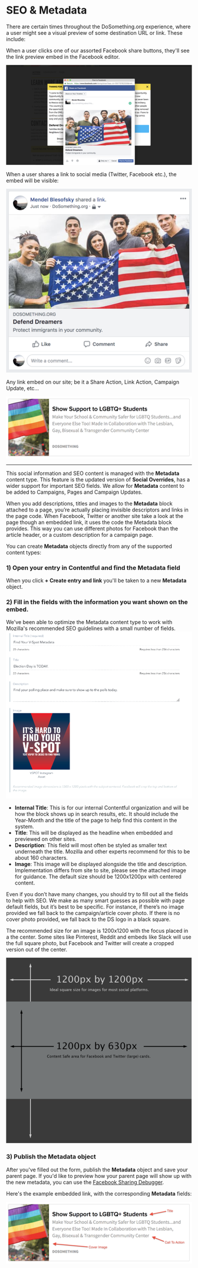 # SEO & Metadata

There are certain times throughout the DoSomething.org experience, where a user might see a visual preview of some destination URL or link. These include:

When a user clicks one of our assorted Facebook share buttons, they'll see the link preview embed in the Facebook editor.

![Facebook Share Editor](../.gitbook/assets/facebook-share-editor.png)

When a user shares a link to social media \(Twitter, Facebook etc.\), the embed will be visible:

![Facebook Share Editor](../.gitbook/assets/facebook-share-example.png)

Any link embed on our site; be it a Share Action, Link Action, Campaign Update, etc...

![Social Override](../.gitbook/assets/social-override-example.png)


----

This social information and SEO content is managed with the **Metadata** content type. This feature is the updated version of **Social Overrides**, has a wider support for important SEO fields. We allow for **Metadata** content to be added to Campaigns, Pages and Campaign Updates.

When you add descriptions, titles and images to the **Metadata** block attached to a page, you’re actually placing invisible descriptors and links in the page code. When Facebook, Twitter or another site take a look at the page though an embedded link, it uses the code the Metadata block provides. This way you can use different photos for Facebook than the article header, or a custom description for a campaign page.

You can create **Metadata** objects directly from any of the supported content types:

### 1\) Open your entry in Contentful and find the **Metadata** field
When you click **+ Create entry and link** you'll be taken to a new **Metadata** object.

### 2\) Fill in the fields with the information you want shown on the embed.
We've been able to optimize the Metadata content type to work with Mozilla's recommended SEO guidelines with a small number of fields.
![Metadata Entry](../.gitbook/assets/metadata-entry.png)

- **Internal Title**: This is for our internal Contentful organization and will be how the block shows up in search results, etc. It should include the Year-Month and the title of the page to help find this content in the system.
- **Title**: This will be displayed as the headline when embedded and previewed on other sites.
- **Description**: This field will most often be styled as smaller text underneath the title. Mozilla and other experts recommend for this to be about 160 characters.
- **Image**: This image will be displayed alongside the title and description. Implementation differs from site to site, please see the attached image for guidance. The default size should be 1200x1200px with centered content.

Even if you don’t have many changes, you should try to fill out all the fields to help with SEO. We make as many smart guesses as possible with page default fields, but it’s best to be specific. For instance, if there’s no image provided we fall back to the campaign/article cover photo. If there is no cover photo provided, we fall back to the DS logo in a black square.

The recommended size for an image is 1200x1200 with the focus placed in a the center. Some sites like Pinterest, Reddit and embeds like Slack will use the full square photo, but Facebook and Twitter will create a cropped version out of the center. 

![Photo Crop Preview](../.gitbook/assets/social-photo-preview.png)

### 3\) Publish the Metadata object
After you've filled out the form, publish the **Metadata** object and save your parent page. If you'd like to preview how your parent page will show up with the new metadata, you can use the [Facebook Sharing Debugger](https://developers.facebook.com/tools/debug/sharing/).

Here's the example embedded link, with the corresponding **Metadata** fields:

![Social Override](../.gitbook/assets/social-override-example-arrows.png)

